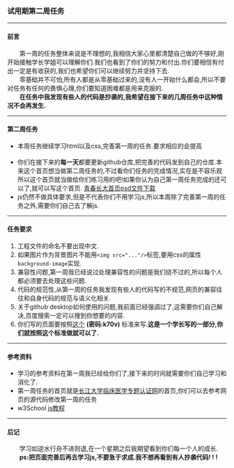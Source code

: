 ### 试用期第二周任务<hr>
#### 前言
&emsp;&emsp;第一周的任务整体来说是不理想的,我相信大家心里都清楚自己做的不够好,刚开始接触学长学姐可以理解你们.我们也看到了你们的努力和付出.你们要相信有付出一定是有收获的,我们也希望你们可以继续努力并坚持下去.<br>
&emsp;&emsp;零基础并不可怕,所有人都是从零基础过来的,没有人一开始什么都会,所以不要对任务有任何的畏惧心理,你们要知道困难都是用来克服的.<br>
&emsp;&emsp;**在任务中我发现有些人的代码是抄袭的,我希望在接下来的几周任务中这种情况不会再发生.**
<hr>

#### 第二周任务
<ul>
<li>本周任务继续学习html以及css,完善第一周的任务.要求相应的会提高</li>
<br>
<li>你们在接下来的<strong>每一天</strong>都要更新github仓库,把完善的代码发到自己的仓库.本来这个首页想当做第二周任务的,不过看你们任务的完成情况,实在是不容乐观所以这个首页就当做给你们练习用的吧!如果你认为自己第一周任务完成的还可以了,就可以写这个首页.
<a href="https://github.com/YUOL-CCY/YUOL-Task/blob/master/resources/5.4.psd">青春长大首页psd文件下载</a></li>
<li>js仍然不做具体要求,但是不代表你们不用学习js,所以本周除了完善第一周的任务之外,需要你们自己去了解js.</li>
</ul>
<hr>

#### 任务要求
1. 工程文件的命名不要出现中文.<br>
2. 如果图片作为背景图片不能用`<img src="..."/>`标签,要用css的属性`background-image`实现.<br>
3. 兼容性问题,第一周我已经说过处理兼容性的问题是我们绕不过的,所以每个人都必须要去处理这些问题.<br>
4. 代码的规范性,从第一周的任务我发现有些人的代码写的不规范,网页的兼容往往和自身代码的规范与语义化相关.<br>
5. 关于github desktop如何使用的问题,我前面已经强调过了,这需要你们自己解决,百度搜索一定可以搜到你想要的内容.<br>
6. 你们写的页面要按照[这个](https://pan.baidu.com/s/1OadResatfV7d5_InLAWZvw) **(密码:k70v)** 标准来写.**这是一个学长写的一部分,你们就按照这个标准做就可以了.**
<hr>

#### 参考资料
<ul>
<li>学习的参考资料在第一周我已经给你们了,接下来的时间就需要你们自己学习和消化了.</li>
<li>第一周任务的首页就是<a href="http://yxb.yangtzeu.edu.cn/medical/yxrzztw/">长江大学临床医学专题认证网</a>的首页,你们可以去参考网页的源代码修改第一周的任务</li>
<li>w3School <a href="http://www.w3school.com.cn/b.asp">js教程</a></li>
</ul>
<hr>

#### 后记
&emsp;&emsp;学习如逆水行舟不进则退,在一个星期之后我期望看到你们每一个人的成长. <br>
&emsp;&emsp;**ps:把页面完善后再去学习js,不要急于求成.我不想再看到有人抄袭代码! ! !**



